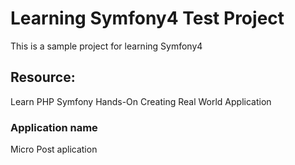 # Learning Symfony4 Test Project

This is a sample project for learning Symfony4

## Resource:

Learn PHP Symfony Hands-On Creating Real World Application

### Application name

Micro Post aplication
